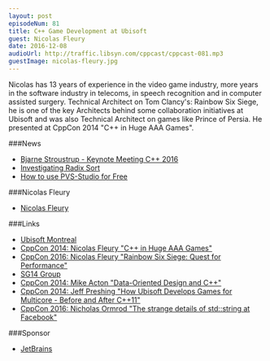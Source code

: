 ```yaml
---
layout: post
episodeNum: 81
title: C++ Game Development at Ubisoft
guest: Nicolas Fleury
date: 2016-12-08
audioUrl: http://traffic.libsyn.com/cppcast/cppcast-081.mp3
guestImage: nicolas-fleury.jpg
---
```


Nicolas has 13 years of experience in the video game industry, more years in the software industry in telecoms, in speech recognition and in computer assisted surgery. Technical Architect on Tom Clancy's: Rainbow Six Siege, he is one of the key Architects behind some collaboration initiatives at Ubisoft and was also Technical Architect on games like Prince of Persia. He presented at CppCon 2014 "C++ in Huge AAA Games".

###News

 - [Bjarne Stroustrup - Keynote Meeting C++ 2016](https://www.youtube.com/watch?v=DvUL0Y2bpyc)
 - [Investigating Radix Sort](https://probablydance.com/2016/12/02/investigating-radix-sort/)
 - [How to use PVS-Studio for Free](http://www.viva64.com/en/b/0457/)
 
###Nicolas Fleury

 - [Nicolas Fleury](https://cppcon2016.sched.com/cppcon.2016.nidoizo_yahoo.com)
 
###Links

 - [Ubisoft Montreal](https://montreal.ubisoft.com/)
 - [CppCon 2014: Nicolas Fleury "C++ in Huge AAA Games"](https://www.youtube.com/watch?v=qYN6eduU06s)
 - [CppCon 2016: Nicolas Fleury "Rainbow Six Siege: Quest for Performance"](https://www.youtube.com/watch?v=tD4xRNB0M_Q)
 - [SG14 Group](https://groups.google.com/a/isocpp.org/forum/#!forum/sg14)
 - [CppCon 2014: Mike Acton "Data-Oriented Design and C++"](https://www.youtube.com/watch?v=rX0ItVEVjHc)
 - [CppCon 2014: Jeff Preshing "How Ubisoft Develops Games for Multicore - Before and After C++11"](https://www.youtube.com/watch?v=X1T3IQ4N-3g)
 - [CppCon 2016: Nicholas Ormrod "The strange details of std::string at Facebook"](https://www.youtube.com/watch?v=kPR8h4-qZdk)
 
###Sponsor

- [JetBrains](https://www.jetbrains.com/cpp/?utm_source=cppcast&utm_medium=podcast&utm_content=cppcast-podcast&utm_campaign=cpp)

